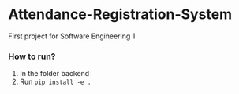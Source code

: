 # Attendance-Registration-System
First project for Software Engineering 1


<h3>How to run?</h3>
<ol>
  <li>In the folder backend</li>
  <li>Run <code>pip install -e .</code></li>
</ol>


